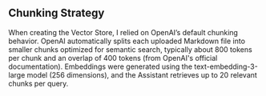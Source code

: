 ## Chunking Strategy 
When creating the Vector Store, I relied on OpenAI’s default chunking behavior. OpenAI automatically splits each uploaded Markdown file into smaller chunks optimized for semantic search, typically about 800 tokens per chunk and an overlap of 400 tokens (from OpenAI's official documentation). Embeddings were generated using the text-embedding-3-large model (256 dimensions), and the Assistant retrieves up to 20 relevant chunks per query.